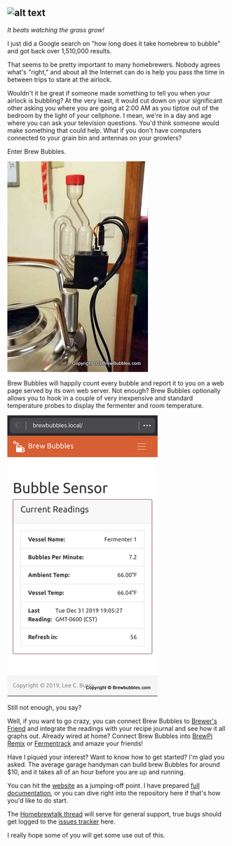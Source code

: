 ![alt text](https://i1.wp.com/www.brewbubbles.com/wp-content/uploads/2019/08/BB-full-logo.png "Brew Bubbles")
---
*It beats watching the grass grow!*

I just did a Google search on "how long does it take homebrew to bubble" and got back over 1,510,000 results.

That seems to be pretty important to many homebrewers. Nobody agrees what's "right," and about all the Internet can do is help you pass the time in between trips to stare at the airlock.

Wouldn't it be great if someone made something to tell you when your airlock is bubbling? At the very least, it would cut down on your significant other asking you where you are going at 2:00 AM as you tiptoe out of the bedroom by the light of your cellphone. I mean, we're in a day and age where you can ask your television questions. You'd think someone would make something that could help. What if you don't have computers connected to your grain bin and antennas on your growlers?

Enter Brew Bubbles.

![alt text](https://raw.githubusercontent.com/lbussy/brew-bubbles/master/bracket/12.jpg "Brew Bubbles")

Brew Bubbles will happily count every bubble and report it to you on a web page served by its own web server. Not enough? Brew Bubbles optionally allows you to hook in a couple of very inexpensive and standard temperature probes to display the fermenter and room temperature.

![alt text](https://raw.githubusercontent.com/lbussy/brew-bubbles/master/graphics/webpage.jpg "Brew Bubbles")

Still not enough, you say?

Well, if you want to go crazy, you can connect Brew Bubbles to [Brewer's Friend](https://www.brewersfriend.com/) and integrate the readings with your recipe journal and see how it all graphs out. Already wired at home? Connect Brew Bubbles into [BrewPi Remix](https://www.brewpiremix.com) or [Fermentrack](https://www.fermentrack.com) and amaze your friends!

Have I piqued your interest? Want to know how to get started? I'm glad you asked. The average garage handyman can build brew Bubbles for around $10, and it takes all of an hour before you are up and running.

You can hit the [website](https://www.brewbubbles.com) as a jumping-off point. I have prepared [full documentation](https://docs.brewbubbles.com), or you can dive right into the repository here if that's how you'd like to do start.

The [Homebrewtalk thread](https://support.brewbubbles.com) will serve for general support, true bugs should get logged to the [issues tracker](https://bugs.brewbubbles.com) here.

I really hope some of you will get some use out of this.
